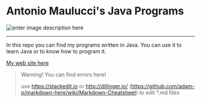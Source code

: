# Antonio Maulucci's Java Programs

![enter image description here](http://www.antomau.com/AntonioMaulucciLogo.png)

----------
In this repo you can find my programs written in Java. You can use it to learn Java or to know how to program it.

[My web site here](http://www.antomau.com)

> Warning! You can find errors here!
> 
> use https://stackedit.io or http://dillinger.io/ (https://github.com/adam-p/markdown-here/wiki/Markdown-Cheatsheet) to edit *.md files
